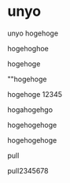 # unyo
unyo
hogehoge

hogehoghoe

hogehoge

""hogehoge

hogehoge
12345

hogahogehgo

hogehogehoge

hogehogehoge

pull

pull2345678
